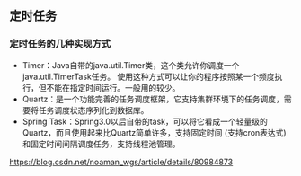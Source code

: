 ## 定时任务

### 定时任务的几种实现方式

- Timer：Java自带的java.util.Timer类，这个类允许你调度一个java.util.TimerTask任务。 使用这种方式可以让你的程序按照某一个频度执行，但不能在指定时间运行。一般用的较少。
- Quartz：是一个功能完善的任务调度框架，它支持集群环境下的任务调度，需要将任务调度状态序列化到数据库。
- Spring Task：Spring3.0以后自带的task，可以将它看成一个轻量级的Quartz，而且使用起来比Quartz简单许多，支持固定时间 (支持cron表达式)和固定时间间隔调度任务，支持线程池管理。



https://blog.csdn.net/noaman_wgs/article/details/80984873

